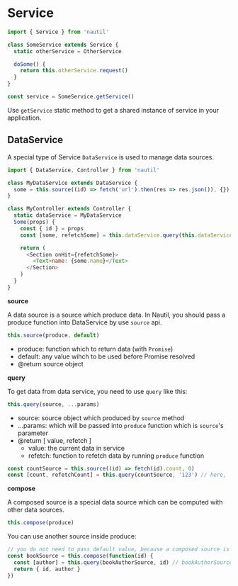 # Service

```js
import { Service } from 'nautil'

class SomeService extends Service {
  static otherService = OtherService

  doSome() {
    return this.otherService.request()
  }
}

const service = SomeService.getService()
```

Use `getService` static method to get a shared instance of service in your application.

## DataService

A special type of Service `DataService` is used to manage data sources.

```js
import { DataService, Controller } from 'nautil'

class MyDataService extends DataService {
  some = this.source((id) => fetch('url').then(res => res.json()), {})
}

class MyController extends Controller {
  static dataService = MyDataService
  Some(props) {
    const { id } = props
    const [some, refetchSome] = this.dataService.query(this.dataService.some, id)

    return (
      <Section onHit={refetchSome}>
        <Text>name: {some.name}</Text>
      </Section>
    )
  }
}
```

**source**

A data source is a source which produce data. In Nautil, you should pass a produce function into DataService by use `source` api.

```js
this.source(produce, default)
```

- produce: function which to return data (with `Promise`)
- default: any value wihch to be used before Promise resolved
- @return source object

**query**

To get data from data service, you need to use `query` like this:

```js
this.query(source, ...params)
```

- source: source object which produced by `source` method
- ...params: which will be passed into `produce` function which is `source`'s parameter
- @return [ value, refetch ]
  - value: the current data in service
  - refetch: function to refetch data by running `produce` function

```js
const countSource = this.source((id) => fetch(id).count, 0)
const [count, refetchCount] = this.query(countSource, '123') // here, '123' will be passed into (id) => fetch(id).count
```

**compose**

A composed source is a special data source which can be computed with other data sources.

```js
this.compose(produce)
```

You can use another source inside produce:

```js
// you do not need to pass default value, because a composed source is based on other sources which has default value
const bookSource = this.compose(function(id) {
  const [author] = this.query(bookAuthorSource, id) // bookAuthorSource is defined outer side
  return { id, author }
})
```
